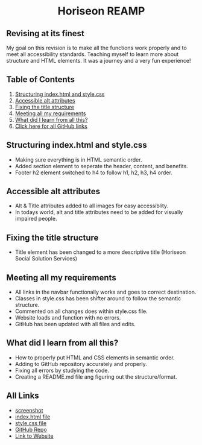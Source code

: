 <h1 align="center"> Horiseon REAMP </h1>

## Revising at its finest

My goal on this revision is to make all the functions work properly and to meet all accessibility standards. Teaching       myself to learn more about structure and HTML elements. It was a journey and a very fun experience!

## Table of Contents
<ol>
    <li><a href="#structure"> Structuring index.html and style.css </a></li>
    <li><a href="#alt"> Accessible alt attributes </a></li>
    <li><a href="#title"> Fixing the title structure </a></li>
    <li><a href="#requirements"> Meeting all my requirements </a></li>
    <li><a href="#learn"> What did I learn from all this? </a></li>
    <li><a href="#links"> Click here for all GitHub links </a></li>
</ol>

## <div id="structure"> Structuring index.html and style.css </div>

* Making sure everything is in HTML semantic order.
* Added section element to seperate the header, content, and benefits.
* Footer h2 element switched to h4 to follow h1, h2, h3, h4 order.

## <div id="alt"> Accessible alt attributes </div>

* Alt & Title attributes added to all images for easy accessiblity.
* In todays world, alt and title attributes need to be added for visually impaired people.

## <div id="title"> Fixing the title structure </div>

* Title element has been changed to a more descriptive title (Horiseon Social Solution Services)

## <div id="requirements"> Meeting all my requirements </div>

* All links in the navbar functionally works and goes to correct destination.
* Classes in style.css has been shifter around to follow the semantic structure.
* Commented on all changes does within style.css file.
* Website loads and function with no errors.
* GitHub has been updated with all files and edits.

## <div id="learn"> What did I learn from all this? </div>

* How to properly put HTML and CSS elements in semantic order.
* Adding to GitHub repository accurately and properly.
* Fixing all errors by studying the code. 
* Creating a README.md file ang figuring out the structure/format.

## <div id="links"> All Links </div>

* [screenshot]("./assets/images/websitescreenshot.png)
* [index.html file](https://github.com/latommyla/Horiseon-REAMP/blob/main/index.html)
* [style.css file](https://github.com/latommyla/Horiseon-REAMP/blob/main/assets/css/style.css)
* [GitHub Repo](https://github.com/latommyla/Horiseon-REAMP) 
* [Link to Website](https://latommyla.github.io/Horiseon-REAMP)
